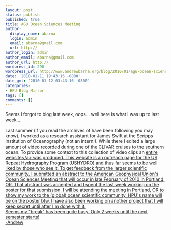 ```yaml
---
layout: post
status: publish
published: true
title: AGU Ocean Sciences Meeting
author:
  display_name: abarna
  login: admin
  email: abarna@gmail.com
  url: http://
author_login: admin
author_email: abarna@gmail.com
author_url: http://
wordpress_id: 290
wordpress_url: http://www.andrewbarna.org/blog/2010/01/agu-ocean-sciences-meeting/
date: '2010-01-11 19:43:16 -0800'
date_gmt: '2010-01-12 03:43:16 -0800'
categories:
- HPU Blog Mirror
tags: []
comments: []
---
```

<p>Seems I forgot to blog last week, oops... well here is what I was up to last week ...<br &#47;><br &#47;>Last summer (if you read the archives of have been following you may know), I worked as a research assistant for James Swift at the Scripps Institution of Oceanography (not an intern!). While there I edited a large amount of video recorded during one of the CLIVAR cruises to the southern ocean. To provide some context to this collection of video clips an <a href="http:&#47;&#47;ushydro.ucsd.edu&#47;virtual_cruise&#47;index.html">entire website<&#47;a> was produced. This website is an outreach page for the US Repeat Hydrography Program (USHYDRO) and thus far seems to be well liked by those who see it. To get feedback from the larger scientific community, I submitted an abstract to the American Geophysical Union's Ocean Sciences Meeting that will occur in late February of 2010 in Portland, OR. That abstract was accepted and I spent the last week working on the poster for that submission. I will be attending the meeting in Portland, OR to show my work to the (global) ocean scientific community. HPU's name will be on the poster btw. I have also been working on another project that I will keep secret until after I'm done with it.<br &#47;>Seems my "break" has been quite busy. Only 2 weeks until the next semester starts!<br &#47;>-Andrew</p>

